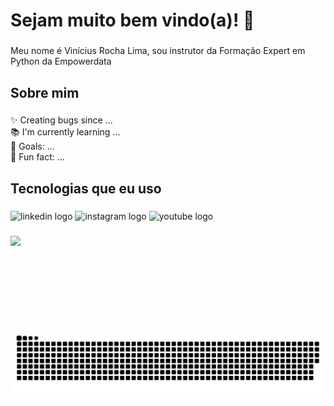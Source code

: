 <h1 align="left">Sejam muito bem vindo(a)! 🚀</h1>

###

<p align="left">Meu nome é Vinícius Rocha Lima, sou instrutor da Formação Expert em Python da Empowerdata</p>

###

<h2 align="left">Sobre mim</h2>

###

<p align="left">✨ Creating bugs since ...<br>📚 I'm currently learning ...<br>🎯 Goals: ...<br>🎲 Fun fact: ...</p>

###

<h2 align="left">Tecnologias que eu uso</h2>

###

<div align="left">
  <img src="https://raw.githubusercontent.com/maurodesouza/profile-readme-generator/master/src/assets/icons/social/linkedin/default.svg" width="52" height="40" alt="linkedin logo"  />
  <img src="https://raw.githubusercontent.com/maurodesouza/profile-readme-generator/master/src/assets/icons/social/instagram/default.svg" width="52" height="40" alt="instagram logo"  />
  <img src="https://raw.githubusercontent.com/maurodesouza/profile-readme-generator/master/src/assets/icons/social/youtube/default.svg" width="52" height="40" alt="youtube logo"  />
</div>

###

<img align="left" height="150" src="https://cdn.myanimelist.net/s/common/uploaded_files/1472507791-ef41154fe8015c5baec81ccbfe2978c4.jpeg"  />

###

<img src="https://raw.githubusercontent.com/viniciusrochalima/viniciusrochalima/main/images/snake.svg" alt="Snake animation" />
